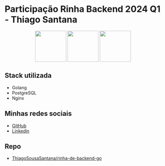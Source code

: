 # Participação Rinha Backend 2024 Q1 - Thiago Santana

<p align="center">
  <img height="100px" src="https://upload.wikimedia.org/wikipedia/commons/thumb/0/05/Go_Logo_Blue.svg/1280px-Go_Logo_Blue.svg.png">
  <img height="100px" src="https://wiki.postgresql.org/images/a/a4/PostgreSQL_logo.3colors.svg">
  <img height="100px" src="https://upload.wikimedia.org/wikipedia/commons/thumb/c/c5/Nginx_logo.svg/1280px-Nginx_logo.svg.png">
</p>

## Stack utilizada

- Golang
- PostgreSQL
- Nginx

## Minhas redes sociais

- [GitHub](https://github.com/ThiagoSousaSantana)
- [Linkedin](https://www.linkedin.com/in/thiago-santana-729415127)

## Repo

- [ThiagoSousaSantana/rinha-de-backend-go](https://github.com/ThiagoSousaSantana/rinha-de-backend-go)
